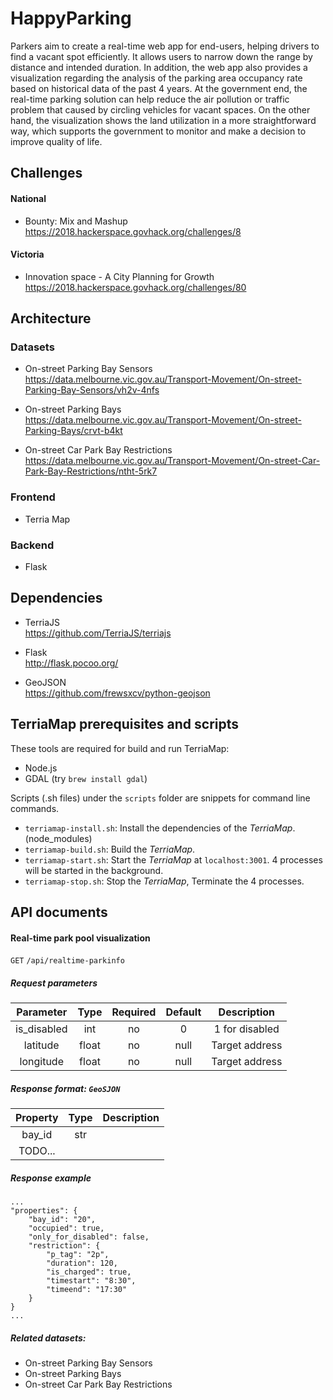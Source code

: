 # HappyParking
Parkers aim to create a real-time web app for end-users, helping drivers to find a vacant spot efficiently.
It allows users to narrow down the range by distance and intended duration.
In addition, the web app also provides a visualization regarding the analysis of the parking area occupancy rate based on historical data of the past 4 years.
At the government end, the real-time parking solution can help reduce the air pollution or traffic problem that caused by circling vehicles for vacant spaces. On the other hand, the visualization shows the land utilization in a more straightforward way, which supports the government to monitor and make a decision to improve quality of life.

## Challenges
#### National
* Bounty: Mix and Mashup\
  https://2018.hackerspace.govhack.org/challenges/8

#### Victoria
* Innovation space - A City Planning for Growth\
  https://2018.hackerspace.govhack.org/challenges/80
  
## Architecture

### Datasets
* On-street Parking Bay Sensors\
  https://data.melbourne.vic.gov.au/Transport-Movement/On-street-Parking-Bay-Sensors/vh2v-4nfs

* On-street Parking Bays\
  https://data.melbourne.vic.gov.au/Transport-Movement/On-street-Parking-Bays/crvt-b4kt

* On-street Car Park Bay Restrictions\
  https://data.melbourne.vic.gov.au/Transport-Movement/On-street-Car-Park-Bay-Restrictions/ntht-5rk7

### Frontend
* Terria Map

### Backend
* Flask

## Dependencies
* TerriaJS\
  https://github.com/TerriaJS/terriajs
  
* Flask\
  http://flask.pocoo.org/ 
 
* GeoJSON\
  https://github.com/frewsxcv/python-geojson
  
## TerriaMap prerequisites and scripts

These tools are required for build and run TerriaMap:

* Node.js
* GDAL (try `brew install gdal`)

Scripts (.sh files) under the `scripts` folder are snippets for command line commands.

* `terriamap-install.sh`: Install the dependencies of the _TerriaMap_. (node_modules)
* `terriamap-build.sh`: Build the _TerriaMap_.
* `terriamap-start.sh`: Start the _TerriaMap_ at `localhost:3001`. 4 processes will be started in the background.
* `terriamap-stop.sh`: Stop the _TerriaMap_, Terminate the 4 processes.

## API documents

#### Real-time park pool visualization
`GET` `/api/realtime-parkinfo`

##### Request parameters

| Parameter | Type | Required | Default | Description |
|:---------:|:----:|:--------:|:-------:|:-----------:|
|is_disabled|int|no|0|1 for disabled|
|latitude|float|no|null|Target address|
|longitude|float|no|null|Target address|

##### Response format: `GeoSJON`

| Property | Type | Description |
|:---------:|:----:|:----------:|
|bay_id|str||
|TODO...||

##### Response example
```
...
"properties": {
    "bay_id": "20",
    "occupied": true,
    "only_for_disabled": false,
    "restriction": {
        "p_tag": "2p",
        "duration": 120,
        "is_charged": true,
        "timestart": "8:30",
        "timeend": "17:30"
    }
}
...
```

##### Related datasets:
* On-street Parking Bay Sensors
* On-street Parking Bays
* On-street Car Park Bay Restrictions
